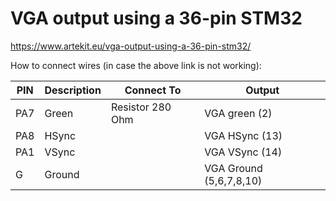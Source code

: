 # VGA output using a 36-pin STM32
https://www.artekit.eu/vga-output-using-a-36-pin-stm32/

How to connect wires (in case the above link is not working):

| PIN | Description | Connect To | Output |
| --- | ----------- | ---------- | ------ |
| PA7 | Green | Resistor 280 Ohm | VGA green (2)
| PA8 | HSync | | VGA HSync (13)
| PA1 | VSync | | VGA VSync (14)
| G | Ground | | VGA Ground (5,6,7,8,10)
